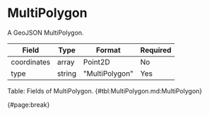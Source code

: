 <!--
    ATTENTION: This file was generated via gradle!
               Do NOT manually edit this file! Any such changes will be overwritten!
-->

# MultiPolygon

A GeoJSON MultiPolygon.

| Field | Type | Format | Required |
| ------- | ------- | ------- | --- |
| coordinates | array | Point2D | No |
| type | string | "MultiPolygon" | Yes |

Table: Fields of MultiPolygon. {#tbl:MultiPolygon.md:MultiPolygon}

{#page:break}
